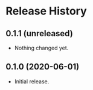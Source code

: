 Release History
===============

0.1.1 (unreleased)
------------------

- Nothing changed yet.


0.1.0 (2020-06-01)
------------------

-   Initial release.
